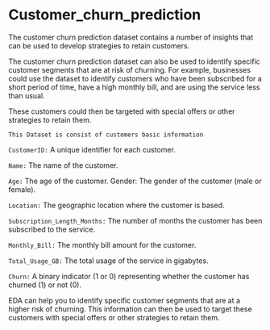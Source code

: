 # Customer_churn_prediction
The customer churn prediction dataset contains a number of insights that can be used to develop strategies to retain customers.

The customer churn prediction dataset can also be used to identify specific customer segments that are at risk of churning. For example, businesses could use the dataset to identify customers who have been subscribed for a short period of time, have a high monthly bill, and are using the service less than usual. 

These customers could then be targeted with special offers or other strategies to retain them.

`This Dataset is consist of customers basic information` 

`CustomerID:` A unique identifier for each customer. 

`Name:` The name of the customer. 

`Age:` The age of the customer. Gender: The gender of the customer (male or female). 

`Location:` The geographic location where the customer is based. 

`Subscription_Length_Months:` The number of months the customer has been subscribed to the service. 

`Monthly_Bill:` The monthly bill amount for the customer. 

`Total_Usage_GB:` The total usage of the service in gigabytes. 

`Churn:` A binary indicator (1 or 0) representing whether the customer has churned (1) or not (0).

EDA can help you to identify specific customer segments that are at a higher risk of churning. This information can then be used to target these customers with special offers or other strategies to retain them.
